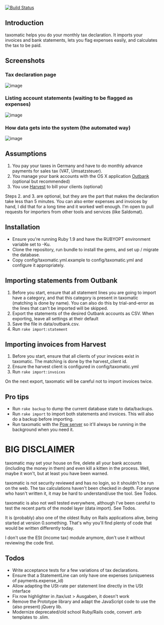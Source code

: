 [![Build Status](https://travis-ci.org/phillipoertel/taxomatic.png)](https://travis-ci.org/phillipoertel/taxomatic)

## Introduction

taxomatic helps you do your monthly tax declaration. It imports your invoices and bank statements, lets you flag expenses easily, and calculates the tax to be paid.

## Screenshots

### Tax declaration page

![image](https://raw.github.com/phillipoertel/taxomatic/master/doc/screenshots/tax_declaration.png)

### Listing account statements (waiting to be flagged as expenses)

![image](https://raw.github.com/phillipoertel/taxomatic/master/doc/screenshots/statement_lines.png)

### How data gets into the system (the automated way)

![image](https://raw.github.com/phillipoertel/taxomatic/master/doc/screenshots/rake_import.png)

## Assumptions

1. You pay your taxes in Germany and have to do monthly advance payments for sales tax (VAT, Umsatzsteuer).
1. You manage your bank accounts with the OS X application [Outbank](http://www.outbank.de/) (optional but recommended)
1. You use [Harvest](http://www.getharvest.com) to bill your clients (optional)

Steps 2. and 3. are optional, but they are the part that makes the declaration take less than 5 minutes. 
You can also enter expenses and invoices by hand, I did that for a long time and it worked well enough. I'm open to pull requests for importers from other tools and services (like Saldomat).

## Installation

* Ensure you're running Ruby 1.9 and have the RUBYOPT environment variable set to -Ku.
* Clone the repository, run bundle to install the gems, and set up / migrate the database.
* Copy config/taxomatic.yml.example to config/taxomatic.yml and configure it appropriately.

## Importing statements from Outbank

1. Before you start, ensure that all statement lines you are going to import have a category, and that this category is present in taxomatic (matching is done by name). You can also do this by trial-and-error as the lines that can't be imported will be skipped.
1. Export the statements of the desired Outbank accounts as CSV. When exporting, leave all settings at their default
2. Save the file in data/outbank.csv. 
3. Run `rake import:statement`

## Importing invoices from Harvest

1. Before you start, ensure that all clients of your invoices exist in taxomatic. The matching is done by the harvest_client id.
2. Ensure the harvest client is configured in config/taxomatic.yml
3. Run `rake import:invoices`

On the next export, taxomatic will be careful not to import invoices twice.

## Pro tips

* Run `rake backup` to dump the current database state to data/backups.
* Run `rake import` to import both statements and invoices. This will also do a backup before importing.
* Run taxomatic with the [Pow server](http://pow.cx) so it'll always be running in the background when you need it.

# BIG DISCLAIMER

taxomatic may set your house on fire, delete all your bank accounts (including the money in them) and even kill a kitten in the process. Well, maybe it won't, but at least you have been warned.

taxomatic is not security reviewed and has no login, so it shouldn't be run on the web. The tax calculations haven't been checked in depth. For anyone who hasn't written it, it may be hard to understand/use the tool. See Todos.

taxomatic is also not well tested everywhere, although I've been careful to test the recent parts of the model layer (data import). See Todos.

It is (probably) also one of the oldest Ruby on Rails applications alive, being started at version 0.something. That's why you'll find plenty of code that would be written differently today.

I don't use the ESt (income tax) module anymore, don't use it without reviewing the code first.

## Todos

* Write acceptance tests for a few variations of tax declarations.
* Ensure that a StatementLine can only have one expenses (uniqueness of payments.expense_id)
* Allow adapting the USt-rate per statement line directly in the USt interface
* Fix row highlighter in /tax/ust > Ausgaben, it doesn't work
* Remove the Prototype library and adapt the JavaScript code to use the (also present) jQuery lib.
* Modernize deprecated/old school Ruby/Rails code, convert .erb templates to .slim.